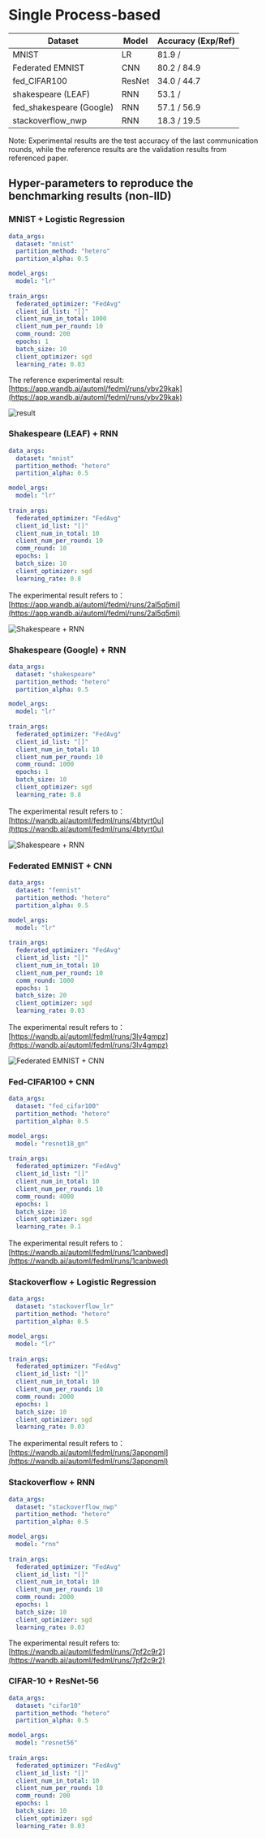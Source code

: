# Single Process-based

| Dataset | Model | Accuracy (Exp/Ref)|
| ------- | ------ | ------- |
| MNIST | LR | 81.9 / |
| Federated EMNIST | CNN | 80.2 / 84.9 |
| fed_CIFAR100 | ResNet | 34.0 / 44.7|
| shakespeare (LEAF) | RNN | 53.1 /  |
| fed_shakespeare (Google) | RNN | 57.1 / 56.9 |
| stackoverflow_nwp | RNN | 18.3 / 19.5 |

Note: Experimental results are the test accuracy of the last communication rounds, while the reference results are the validation results from referenced paper.

## **Hyper-parameters to reproduce the benchmarking results (non-IID)**
### **MNIST + Logistic Regression**
```yaml
data_args:
  dataset: "mnist"
  partition_method: "hetero"
  partition_alpha: 0.5

model_args:
  model: "lr"
  
train_args:
  federated_optimizer: "FedAvg"
  client_id_list: "[]"
  client_num_in_total: 1000
  client_num_per_round: 10
  comm_round: 200
  epochs: 1
  batch_size: 10
  client_optimizer: sgd
  learning_rate: 0.03
``` 
The reference experimental result: [https://app.wandb.ai/automl/fedml/runs/ybv29kak](https://app.wandb.ai/automl/fedml/runs/ybv29kak)

![result](../../_img/simulation/result_mnist_lr.png)

### **Shakespeare (LEAF) + RNN**
```yaml
data_args:
  dataset: "mnist"
  partition_method: "hetero"
  partition_alpha: 0.5

model_args:
  model: "lr"
  
train_args:
  federated_optimizer: "FedAvg"
  client_id_list: "[]"
  client_num_in_total: 10
  client_num_per_round: 10
  comm_round: 10
  epochs: 1
  batch_size: 10
  client_optimizer: sgd
  learning_rate: 0.8
``` 

The experimental result refers to：[https://app.wandb.ai/automl/fedml/runs/2al5q5mi](https://app.wandb.ai/automl/fedml/runs/2al5q5mi)

<img src="../../_img/simulation/result_sp_rnn.png" alt="Shakespeare + RNN"  />

### **Shakespeare (Google) + RNN**
```yaml
data_args:
  dataset: "shakespeare"
  partition_method: "hetero"
  partition_alpha: 0.5

model_args:
  model: "lr"
  
train_args:
  federated_optimizer: "FedAvg"
  client_id_list: "[]"
  client_num_in_total: 10
  client_num_per_round: 10
  comm_round: 1000
  epochs: 1
  batch_size: 10
  client_optimizer: sgd
  learning_rate: 0.8
``` 

The experimental result refers to：[https://wandb.ai/automl/fedml/runs/4btyrt0u](https://wandb.ai/automl/fedml/runs/4btyrt0u)

<img src="../../_img/simulation/result_sp_google_rnn.png" alt="Shakespeare + RNN"  />

### **Federated EMNIST + CNN**
```yaml
data_args:
  dataset: "femnist"
  partition_method: "hetero"
  partition_alpha: 0.5

model_args:
  model: "lr"
  
train_args:
  federated_optimizer: "FedAvg"
  client_id_list: "[]"
  client_num_in_total: 10
  client_num_per_round: 10
  comm_round: 1000
  epochs: 1
  batch_size: 20
  client_optimizer: sgd
  learning_rate: 0.03
```

The experimental result refers to：[https://wandb.ai/automl/fedml/runs/3lv4gmpz](https://wandb.ai/automl/fedml/runs/3lv4gmpz)

<img src="../../_img/simulation/result_femnist_cnn.png" alt="Federated EMNIST + CNN"  />

### **Fed-CIFAR100 + CNN**
```yaml
data_args:
  dataset: "fed_cifar100"
  partition_method: "hetero"
  partition_alpha: 0.5

model_args:
  model: "resnet18_gn"
  
train_args:
  federated_optimizer: "FedAvg"
  client_id_list: "[]"
  client_num_in_total: 10
  client_num_per_round: 10
  comm_round: 4000
  epochs: 1
  batch_size: 10
  client_optimizer: sgd
  learning_rate: 0.1
```

The experimental result refers to：[https://wandb.ai/automl/fedml/runs/1canbwed](https://wandb.ai/automl/fedml/runs/1canbwed)

### **Stackoverflow + Logistic Regression**

```yaml
data_args:
  dataset: "stackoverflow_lr"
  partition_method: "hetero"
  partition_alpha: 0.5

model_args:
  model: "lr"
  
train_args:
  federated_optimizer: "FedAvg"
  client_id_list: "[]"
  client_num_in_total: 10
  client_num_per_round: 10
  comm_round: 2000
  epochs: 1
  batch_size: 10
  client_optimizer: sgd
  learning_rate: 0.03
```
The experimental result refers to：[https://wandb.ai/automl/fedml/runs/3aponqml](https://wandb.ai/automl/fedml/runs/3aponqml)

### **Stackoverflow + RNN**

```yaml
data_args:
  dataset: "stackoverflow_nwp"
  partition_method: "hetero"
  partition_alpha: 0.5

model_args:
  model: "rnn"
  
train_args:
  federated_optimizer: "FedAvg"
  client_id_list: "[]"
  client_num_in_total: 10
  client_num_per_round: 10
  comm_round: 2000
  epochs: 1
  batch_size: 10
  client_optimizer: sgd
  learning_rate: 0.03
```
The experimental result refers to: [https://wandb.ai/automl/fedml/runs/7pf2c9r2](https://wandb.ai/automl/fedml/runs/7pf2c9r2)

### **CIFAR-10 + ResNet-56**

```yaml
data_args:
  dataset: "cifar10"
  partition_method: "hetero"
  partition_alpha: 0.5

model_args:
  model: "resnet56"
  
train_args:
  federated_optimizer: "FedAvg"
  client_id_list: "[]"
  client_num_in_total: 10
  client_num_per_round: 10
  comm_round: 200
  epochs: 1
  batch_size: 10
  client_optimizer: sgd
  learning_rate: 0.03
```